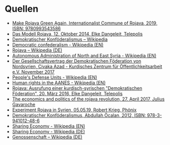# Quellen

- [Make Rojava Green Again, Internationalist Commune of Rojava, 2019, ISBN: 9780993543586](https://black-mosquito.org/de/make-rojava-green-again-deutschsprachiges-buch.html)
- [Das Modell Rojava, 12. Oktober 2014, Elke Dangeleit, Telepolis](https://www.heise.de/tp/features/Das-Modell-Rojava-3367894.html)
- [Demokratischer Konföderalismus – Wikipedia](https://de.wikipedia.org/wiki/Demokratischer_Konföderalismus)
- [Democratic confederalism - Wikipedia (EN)](https://en.wikipedia.org/wiki/Democratic_confederalism)
- [Rojava – Wikipedia (DE)](https://de.wikipedia.org/wiki/Rojava)
- [Autonomous Administration of North and East Syria - Wikipedia (EN)](https://en.wikipedia.org/wiki/Autonomous_Administration_of_North_and_East_Syria)
- [Der Gesellschaftsvertrag der Demokratischen Föderation von Nordsyrien, Civaka Azad - Kurdisches Zentrum für Öffentlichkeitsarbeit e.V.
November 2017 ](https://civaka-azad.org/wp-content/uploads/2017/11/Gesellschaftsvertrag_p6.pdf)
- [People's Defense Units - Wikipedia (EN)](https://en.wikipedia.org/wiki/People%27s_Defense_Units)
- [Human rights in the AANES - Wikipedia (EN)](https://en.wikipedia.org/wiki/Human_rights_in_the_AANES)
- [Rojava: Ausrufung einer kurdisch-syrischen "Demokratischen Föderation", 20. März 2016, Elke Dangeleit, Telepolis](https://www.heise.de/tp/features/Rojava-Ausrufung-einer-kurdisch-syrischen-Demokratischen-Foederation-3379067.html)
- [The economics and politics of the rojava revolution, 27. April 2017, Julius Gavaroche](https://autonomies.org/2017/04/the-economics-and-politics-of-the-rojava-revolution/)
- [Experiment Rojava in Syrien, 05.05.19, Robert Krieg, Phönix](https://www.youtube.com/watch?v=O3dA1Khn4jo)
- [Demokratischer Konföderalismus, Abdullah Öcalan, 2012, ISBN: 978-3-941012-48-6](http://www.freeocalan.org/wp-content/uploads/2012/09/Abdullah-%C3%96calan-Demokratischer-Konf%C3%B6deralismus.pdf)
- [Sharing Economy - Wikipedia (EN)](https://en.wikipedia.org/wiki/Sharing_Economy)
- [Sharing Economy - Wikipedia (DE)](https://de.wikipedia.org/wiki/Sharing_Economy)
- [Genossenschaft – Wikipedia (DE)](https://de.wikipedia.org/wiki/Genossenschaft)